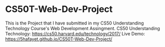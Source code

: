 # CS50T-Web-Dev-Project
This is the Project that I have submitted in my CS50 Understanding Technology Course's Web Development Assingment.
CS50 Understanding Technology: https://cs50.harvard.edu/technology/2017/
Live Demo: https://5hafayet.github.io/CS50T-Web-Dev-Project/
